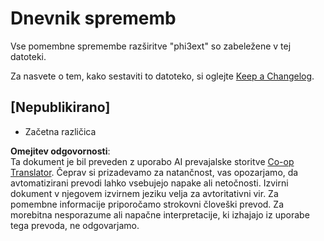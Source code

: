 <!--
CO_OP_TRANSLATOR_METADATA:
{
  "original_hash": "dbb0b6218ce5f9cf0ede8f4201f6ad58",
  "translation_date": "2025-07-16T16:50:34+00:00",
  "source_file": "code/07.Lab/01/Apple/phi3ext/CHANGELOG.md",
  "language_code": "sl"
}
-->
# Dnevnik sprememb

Vse pomembne spremembe razširitve "phi3ext" so zabeležene v tej datoteki.

Za nasvete o tem, kako sestaviti to datoteko, si oglejte [Keep a Changelog](http://keepachangelog.com/).

## [Nepublikirano]

- Začetna različica

**Omejitev odgovornosti**:  
Ta dokument je bil preveden z uporabo AI prevajalske storitve [Co-op Translator](https://github.com/Azure/co-op-translator). Čeprav si prizadevamo za natančnost, vas opozarjamo, da avtomatizirani prevodi lahko vsebujejo napake ali netočnosti. Izvirni dokument v njegovem izvirnem jeziku velja za avtoritativni vir. Za pomembne informacije priporočamo strokovni človeški prevod. Za morebitna nesporazume ali napačne interpretacije, ki izhajajo iz uporabe tega prevoda, ne odgovarjamo.